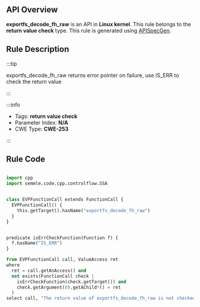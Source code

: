 ---
---


## API Overview
**exportfs_decode_fh_raw** is an API in **Linux kernel**. This rule belongs to the **return value check** type. This rule is generated using [APISpecGen](../../tools/APISpecGen).
## Rule Description

:::tip

exportfs_decode_fh_raw returns error pointer on failure, use IS_ERR to check the return value

:::

:::info

- Tags: **return value check**
- Parameter Index: **N/A**
- CWE Type: **CWE-253**

:::

## Rule Code
```python

import cpp
import semmle.code.cpp.controlflow.SSA


class EVPFunctionCall extends FunctionCall {
  EVPFunctionCall() {
    this.getTarget().hasName("exportfs_decode_fh_raw")
  }
}


predicate isErrCheckFunction(Function f) {
  f.hasName("IS_ERR") 
}

from EVPFunctionCall call, ValueAccess ret
where
  ret = call.getAnAccess() and
  not exists(FunctionCall check |
    isErrCheckFunction(check.getTarget()) and
    check.getArgument(0).getAChild*() = ret
  )
select call, "The return value of exportfs_decode_fh_raw is not checked with IS_ERR."
    
```
